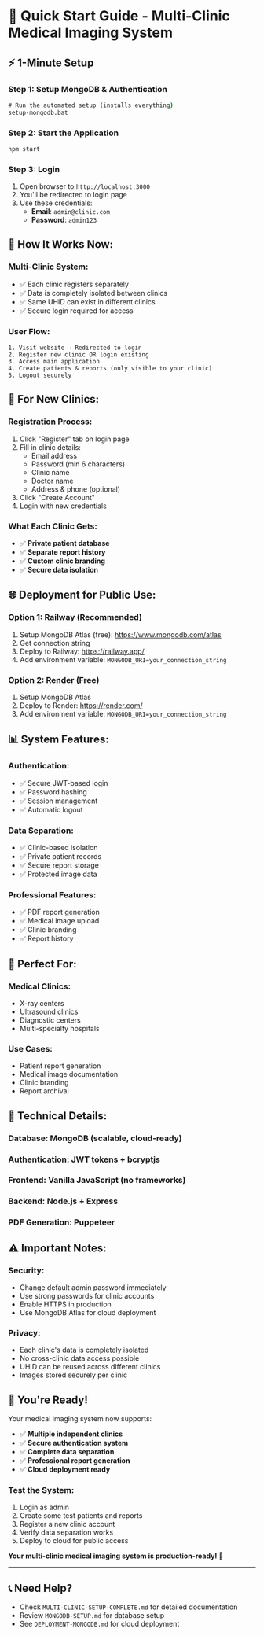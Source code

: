 # 🚀 Quick Start Guide - Multi-Clinic Medical Imaging System

## ⚡ **1-Minute Setup**

### **Step 1: Setup MongoDB & Authentication**
```cmd
# Run the automated setup (installs everything)
setup-mongodb.bat
```

### **Step 2: Start the Application**
```cmd
npm start
```

### **Step 3: Login**
1. Open browser to `http://localhost:3000`
2. You'll be redirected to login page
3. Use these credentials:
   - **Email**: `admin@clinic.com`
   - **Password**: `admin123`

## 🏥 **How It Works Now:**

### **Multi-Clinic System:**
- ✅ Each clinic registers separately
- ✅ Data is completely isolated between clinics
- ✅ Same UHID can exist in different clinics
- ✅ Secure login required for access

### **User Flow:**
```
1. Visit website → Redirected to login
2. Register new clinic OR login existing
3. Access main application
4. Create patients & reports (only visible to your clinic)
5. Logout securely
```

## 🔐 **For New Clinics:**

### **Registration Process:**
1. Click "Register" tab on login page
2. Fill in clinic details:
   - Email address
   - Password (min 6 characters)
   - Clinic name
   - Doctor name
   - Address & phone (optional)
3. Click "Create Account"
4. Login with new credentials

### **What Each Clinic Gets:**
- ✅ **Private patient database**
- ✅ **Separate report history**
- ✅ **Custom clinic branding**
- ✅ **Secure data isolation**

## 🌐 **Deployment for Public Use:**

### **Option 1: Railway (Recommended)**
1. Setup MongoDB Atlas (free): https://www.mongodb.com/atlas
2. Get connection string
3. Deploy to Railway: https://railway.app/
4. Add environment variable: `MONGODB_URI=your_connection_string`

### **Option 2: Render (Free)**
1. Setup MongoDB Atlas
2. Deploy to Render: https://render.com/
3. Add environment variable: `MONGODB_URI=your_connection_string`

## 📊 **System Features:**

### **Authentication:**
- ✅ Secure JWT-based login
- ✅ Password hashing
- ✅ Session management
- ✅ Automatic logout

### **Data Separation:**
- ✅ Clinic-based isolation
- ✅ Private patient records
- ✅ Secure report storage
- ✅ Protected image data

### **Professional Features:**
- ✅ PDF report generation
- ✅ Medical image upload
- ✅ Clinic branding
- ✅ Report history

## 🎯 **Perfect For:**

### **Medical Clinics:**
- X-ray centers
- Ultrasound clinics
- Diagnostic centers
- Multi-specialty hospitals

### **Use Cases:**
- Patient report generation
- Medical image documentation
- Clinic branding
- Report archival

## 🔧 **Technical Details:**

### **Database:** MongoDB (scalable, cloud-ready)
### **Authentication:** JWT tokens + bcryptjs
### **Frontend:** Vanilla JavaScript (no frameworks)
### **Backend:** Node.js + Express
### **PDF Generation:** Puppeteer

## ⚠️ **Important Notes:**

### **Security:**
- Change default admin password immediately
- Use strong passwords for clinic accounts
- Enable HTTPS in production
- Use MongoDB Atlas for cloud deployment

### **Privacy:**
- Each clinic's data is completely isolated
- No cross-clinic data access possible
- UHID can be reused across different clinics
- Images stored securely per clinic

## 🎉 **You're Ready!**

Your medical imaging system now supports:
- ✅ **Multiple independent clinics**
- ✅ **Secure authentication system**
- ✅ **Complete data separation**
- ✅ **Professional report generation**
- ✅ **Cloud deployment ready**

### **Test the System:**
1. Login as admin
2. Create some test patients and reports
3. Register a new clinic account
4. Verify data separation works
5. Deploy to cloud for public access

**Your multi-clinic medical imaging system is production-ready! 🚀**

---

## 📞 **Need Help?**
- Check `MULTI-CLINIC-SETUP-COMPLETE.md` for detailed documentation
- Review `MONGODB-SETUP.md` for database setup
- See `DEPLOYMENT-MONGODB.md` for cloud deployment